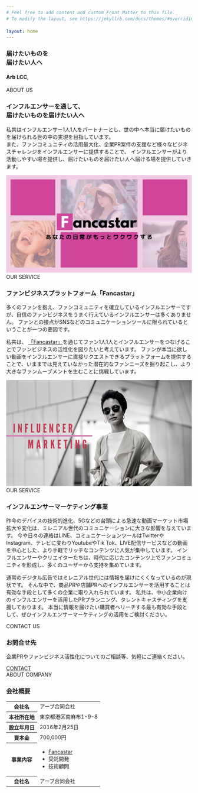```yaml
---
# Feel free to add content and custom Front Matter to this file.
# To modify the layout, see https://jekyllrb.com/docs/themes/#overriding-theme-defaults

layout: home
---
```


<div class="slider_area">
    <div class="slider_active owl-carousel">
        <div class="single_slider overlay2 d-flex align-items-center justify-content-center slider_bg_1">
            <div class="container">
                <div class="row">
                    <div class="col-xl-12">
                        <div class="slider_text text-right">
                            <h3>届けたいものを<br/>届けたい人へ</h3>
                            <h4>Arb LCC,</h4>
                        </div>
                    </div>
                </div>
            </div>
        </div>
    </div>
</div>

<div class="about_area mb-5">
  <div class="container text-center">
    <div class="row">
      <div class="col-xl-12">
        <div class="section_title text-center mb-5">
          <span class="sub_heading">ABOUT US</span>
          <h3>インフルエンサーを通して、<br/>届けたいものを届けたい人へ</h3>
        </div>
      </div>
    </div>
    <p>
私共はインフルエンサー1人1人をパートナーとし、世の中へ本当に届けたいものを届けられる世の中の実現を目指しています。<br/>
また、ファンコミュニティの活用最大化、企業PR案件の支援など様々なビジネスチャレンジをインフルエンサーに提供することで、
インフルエンサーがより活動しやすい場を提供し、届けたいものを届けたい人へ届ける場を提供していきます。</p>
  </div>
</div>

<div class="about_area pt-5">
    <div class="container">
        <div class="row align-items-center">
            <div class="col-xl-6 col-md-6">
                <a class="about_thumb" href="https://fancastar.jp/" target="_blank">
                    <img src="img/about/1.png" alt="">
                </a>
            </div>
            <div class="col-xl-5 offset-xl-1 col-md-6">
                <div class="about_info">
                    <div class="section_title">
                        <span class="sub_heading">OUR SERVICE</span>
                        <h3>ファンビジネスプラットフォーム「Fancastar」</h3>
                        <div class="seperator"></div>
                    </div>
                    <p>多くのファンを抱え、ファンコミュニティを確立しているインフルエンサーですが、自信のファンビジネスをうまく行えているインフルエンサーは多くありません。
ファンとの接点がSNSなどのコミュニケーションツールに限られているということが一つの要因です。<br/>

私共は、 <a href="https://fancastar.jp" target="_blank">「Fancastar」</a>を通じてファン1人1人とインフルエンサーをつなげることでファンビジネスの活性化を図りたいと考えています。
ファンが本当に欲しい動画をインフルエンサーに直接リクエストできるプラットフォームを提供することで、いままでは見えていなかった潜在的なファンニーズを掘り起こし、より大きなファンムーブメントを生むことに挑戦しています。</p>
                </div>
            </div>
        </div>
        <div class="row align-items-center">
            <div class="col-xl-6 col-md-6 order-md-2">
                <a class="about_thumb" href="#" target="_blank">
                    <img src="img/about/2.png" alt="">
                </a>
            </div>
            <div class="col-xl-5 offset-xl-1 col-md-6 order-md-1">
                <div class="about_info">
                    <div class="section_title">
                        <span class="sub_heading">OUR SERVICE</span>
                        <h3>インフルエンサーマーケティング事業</h3>
                        <div class="seperator"></div>
                    </div>
                    <p>昨今のデバイスの技術的進化、5Gなどの台頭による急速な動画マーケット市場拡大や変化は、ミレニアル世代のコミュニケーションに大きな影響を与えています。
今や日々の連絡はLINE、コミュニケーションツールはTwitterやInstagram、テレビに変わりYoutubeやTik Tok、LIVE配信サービスなどの動画を中心とした、より手軽でリッチなコンテンツに人気が集中しています。
インフルエンサーやクリエイターたちは、時代に応じたコンテンツ上でファンコミュニティを形成し、多くのユーザーから支持を集めています。<br/>

通常のデジタル広告ではミレニアル世代には情報を届けにくくなっているのが現状です。
そんな中で、商品PRや店舗PRへのインフルエンサーを活用することは有効な手段として多くの企業に取り入れられています。
私共は、中小企業向けのインフルエンサーを活用したPRプランニング、タレントキャスティングを支援しております。
本当に情報を届けたい購買者へリーチする最も有効な手段として、ぜひインフルエンサーマーケティングの活用をご検討ください。</p>
                </div>
            </div>
        </div>
    </div>
</div>

<div class="dream_service">
  <div class="container">
    <div class="row">
      <div class="col-xl-12">
        <div class="section_title text-center mb-4">
          <span class="sub_heading">CONTACT US</span>
          <h3>お問合せ先</h3>
          <p class="text-center">企業PRやファンビジネス活性化についてのご相談等、気軽にご連絡ください。</p>
        </div>
        <div class="get_in_tauch text-center">
          <a href="https://fancastar.jp/company_inquiries/new" class="boxed-btn" target="_blank">CONTACT</a>
        </div>
      </div>
    </div>
  </div>
</div>

<div class="dream_service mb-5">
  <div class="container">
    <div class="row">
      <div class="col-xl-12">
        <div class="section_title text-center mb-95">
          <span class="sub_heading">ABOUT COMPANY</span>
          <h3>会社概要</h3>
        </div>
      </div>
    </div>
      <table class="table w-100 m-auto text-center">
        <tr>
          <th>
            会社名
          </th>
          <td>
            アーブ合同会社
          </td>
        </tr>
        <tr>
          <th>
            本社所在地
          </th>
          <td>
            東京都港区南麻布1-9-8
          </td>
        </tr>
        <tr>
          <th>
            設立年月日
          </th>
          <td>
            2016年2月25日
          </td>
        </tr>
        <tr>
          <th>
            資本金
          </th>
          <td>
            700,000円
          </td>
        </tr>
        <tr>
          <th>
            事業内容
          </th>
          <td>
          <ul>
          <li>
                <a href="https://fancastar.jp/" target="_blank">Fancastar</a>
          </li>
          <li>
               受託開発
          </li>
          <li>
               技術顧問
          </li>
          </ul>
          </td>
        </tr>
        <tr class="border-bottom">
          <th>
            会社名
          </th>
          <td>
            アーブ合同会社
          </td>
        </tr>
      </table>
  </div>
</div>
